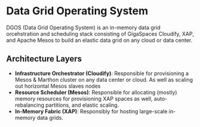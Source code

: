 # Data Grid Operating System
DGOS (Data Grid Operating System) is an in-memory data grid orcehstration and scheduling stack consisting of GigaSpaces Cloudify, XAP, and Apache Mesos to build an elastic data grid on any cloud or data center. 

## Architecture Layers
* **Infrastructure Orchestrator (Cloudify)**: Responsible for provisioning a Mesos & Marthon cluster on any data center or cloud. As well as scaling out horizontal Mesos slaves nodes
* **Resource Scheduler (Mesos)**: Responsible for allocating (mostly) memory resources for provisioning XAP spaces as well, auto-rebalancing partitions, and elastic scaling. 
* **In-Memory Fabric (XAP)**: Responsibly for hosting large-scale in-memory data grids. 


